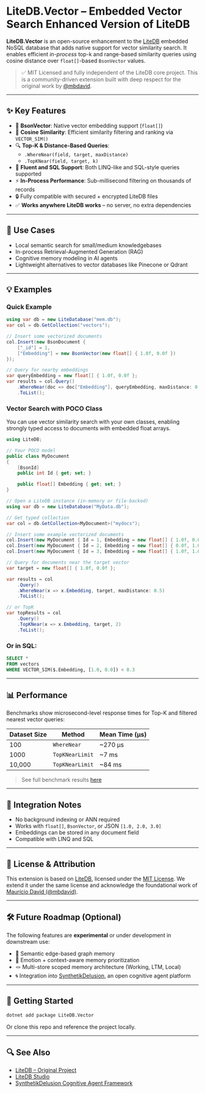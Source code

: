 # LiteDB.Vector – Embedded Vector Search Enhanced Version of LiteDB

**LiteDB.Vector** is an open-source enhancement to the [LiteDB](https://github.com/mbdavid/LiteDB) embedded NoSQL database that adds native support for vector similarity search. It enables efficient *in-process* top-k and range-based similarity queries using cosine distance over `float[]`-based `BsonVector` values.

> ✅ MIT Licensed and fully independent of the LiteDB core project. This is a community-driven extension built with deep respect for the original work by [@mbdavid](https://github.com/mbdavid).

---

## ✨ Key Features

- 🧮 **BsonVector**: Native vector embedding support (`float[]`)
- 📏 **Cosine Similarity**: Efficient similarity filtering and ranking via `VECTOR_SIM()`
- 🔍 **Top-K & Distance-Based Queries**:
  - `.WhereNear(field, target, maxDistance)`
  - `.TopKNear(field, target, k)`
- 🧪 **Fluent and SQL Support**: Both LINQ-like and SQL-style queries supported
- ⚡ **In-Process Performance**: Sub-millisecond filtering on thousands of records
- 🔒 Fully compatible with secured + encrypted LiteDB files
- ✅ **Works anywhere LiteDB works** – no server, no extra dependencies

---

## 🧠 Use Cases

- Local semantic search for small/medium knowledgebases
- In-process Retrieval-Augmented Generation (RAG)
- Cognitive memory modeling in AI agents
- Lightweight alternatives to vector databases like Pinecone or Qdrant

---

## 💡 Examples

### Quick Example

```csharp
using var db = new LiteDatabase("mem.db");
var col = db.GetCollection("vectors");

// Insert some vectorized documents
col.Insert(new BsonDocument {
    ["_id"] = 1,
    ["Embedding"] = new BsonVector(new float[] { 1.0f, 0.0f })
});

// Query for nearby embeddings
var queryEmbedding = new float[] { 1.0f, 0.0f };
var results = col.Query()
    .WhereNear(doc => doc["Embedding"], queryEmbedding, maxDistance: 0.3)
    .ToList();
```


### Vector Search with POCO Class

You can use vector similarity search with your own classes, enabling strongly typed access to documents with embedded float arrays.

```csharp
using LiteDB;

// Your POCO model
public class MyDocument
{
    [BsonId]
    public int Id { get; set; }

    public float[] Embedding { get; set; }
}

// Open a LiteDB instance (in-memory or file-backed)
using var db = new LiteDatabase("MyData.db");

// Get typed collection
var col = db.GetCollection<MyDocument>("mydocs");

// Insert some example vectorized documents
col.Insert(new MyDocument { Id = 1, Embedding = new float[] { 1.0f, 0.0f } });
col.Insert(new MyDocument { Id = 2, Embedding = new float[] { 0.0f, 1.0f } });
col.Insert(new MyDocument { Id = 3, Embedding = new float[] { 1.0f, 1.0f } });

// Query for documents near the target vector
var target = new float[] { 1.0f, 0.0f };

var results = col
    .Query()
    .WhereNear(x => x.Embedding, target, maxDistance: 0.5)
    .ToList();

// or TopK
var topResults = col
    .Query()
    .TopKNear(x => x.Embedding, target, 2)
    .ToList();
```

### Or in SQL:

```sql
SELECT *
FROM vectors
WHERE VECTOR_SIM($.Embedding, [1.0, 0.0]) < 0.3
```

---

## 📊 Performance

Benchmarks show microsecond-level response times for Top-K and filtered nearest vector queries:

| Dataset Size | Method           | Mean Time (μs) |
|--------------|------------------|----------------|
| 100          | `WhereNear`      | ~270 μs        |
| 1000         | `TopKNearLimit`  | ~7 ms          |
| 10,000       | `TopKNearLimit`  | ~84 ms         |

> See full benchmark results [here](docs/benchmarks.md)

---

## 🧩 Integration Notes

- No background indexing or ANN required
- Works with `float[]`, `BsonVector`, or JSON `[1.0, 2.0, 3.0]`
- Embeddings can be stored in any document field
- Compatible with LINQ and SQL

---

## 🧬 License & Attribution

This extension is based on [LiteDB](https://github.com/mbdavid/LiteDB), licensed under the [MIT License](https://opensource.org/licenses/MIT). We extend it under the same license and acknowledge the foundational work of [Maurício David (@mbdavid)](https://github.com/mbdavid).

---

## 🛠️ Future Roadmap (Optional)

The following features are **experimental** or under development in downstream use:

- 🔗 Semantic edge-based graph memory
- 🧠 Emotion + context-aware memory prioritization
- 🪢 Multi-store scoped memory architecture (Working, LTM, Local)
- 🌀 Integration into [SynthetikDelusion](https://github.com/hurley451/synthetikdelusion), an open cognitive agent platform

---

## 🧪 Getting Started

```bash
dotnet add package LiteDB.Vector
```

Or clone this repo and reference the project locally.

---

## 🔍 See Also

- [LiteDB – Original Project](https://github.com/mbdavid/LiteDB)
- [LiteDB Studio](https://github.com/mbdavid/LiteDB.Studio)
- [SynthetikDelusion Cognitive Agent Framework](https://github.com/hurley451/synthetikdelusion)
